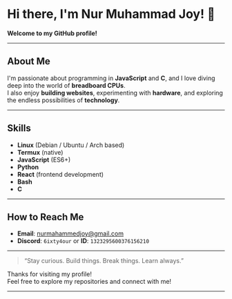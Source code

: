 # Hi there, I'm Nur Muhammad Joy! 👋

**Welcome to my GitHub profile!**

---

## About Me

I'm passionate about programming in **JavaScript** and **C**, and I love diving deep into the world of **breadboard CPUs**.  
I also enjoy **building websites**, experimenting with **hardware**, and exploring the endless possibilities of **technology**.

---

## Skills

- **Linux** (Debian / Ubuntu / Arch based)
- **Termux** (native)
- **JavaScript** (ES6+)
- **Python**
- **React** (frontend development)
- **Bash** 
- **C** 

---

## How to Reach Me

- **Email**: [nurmahammedjoy@gmail.com](mailto:nurmahammedjoy@gmail.com)
- **Discord**: `6ixty4our` or **ID**: `1323295600376156210`

---

> “Stay curious. Build things. Break things. Learn always.”

Thanks for visiting my profile!  
Feel free to explore my repositories and connect with me!

---

